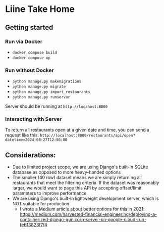 # Liine Take Home

## Getting started

### Run via Docker
* `docker compose build`
* `docker compose up`

### Run without Docker
* `python manage.py makemigrations`
* `python manage.py migrate`
* `python manage.py import_restaurants`
* `python manage.py runserver`

Server should be running at `http://locahost:8000`

### Interacting with Server

To return all restaurants open at a given date and time, you can send a request like this:
`http://localhost:8000/restaurants/api/open?datetime=2024-08-27T12:50:00`

## Considerations:
* Due to limited project scope, we are using Django's built-in SQLite database as opposed to more heavy-handed options
* The smaller (40 row) dataset means we are simply returning all restaurants that meet the filtering criteria. If the dataset was reasonably larger, we would want to page this API by accepting offset/limit parameters to improve performance
* We are using Django's built-in lightweight development server, which is NOT suitable for production
  * I wrote a Medium article about better options for this in 2021: https://medium.com/harvested-financial-engineering/deploying-a-containerized-django-gunicorn-server-on-google-cloud-run-feb13823f7f4